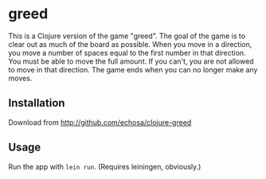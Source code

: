 # greed

This is a Clojure version of the game "greed". The goal of the game is to clear out
as much of the board as possible. When you move in a direction, you move a number
of spaces equal to the first number in that direction. You must be able to move the
full amount. If you can't, you are not allowed to move in that direction. The game
ends when you can no longer make any moves.

## Installation

Download from http://github.com/echosa/clojure-greed

## Usage

Run the app with `lein run`. (Requires leiningen, obviously.)


